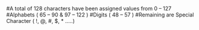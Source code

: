 #A total of 128 characters have been assigned values from 0 – 127
#Alphabets ( 65 – 90 & 97 – 122 )
#Digits ( 48 – 57 )
#Remaining are Special Character ( !, @, #, $, \* …..)
